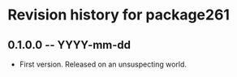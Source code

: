 # Revision history for package261

## 0.1.0.0 -- YYYY-mm-dd

* First version. Released on an unsuspecting world.
